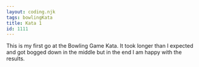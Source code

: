 ```yaml
---
layout: coding.njk
tags: bowlingKata
title: Kata 1
id: 1111
---
```


This is my first go at the Bowling Game Kata. It took longer than I expected and got bogged down in the middle but in the end I am happy with the results.